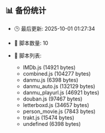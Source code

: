 ## 📊 备份统计

- 🕒 最后更新: 2025-10-01 01:27:34
- 📁 脚本数量: 10
- 📄 脚本列表:

  - IMDb.js (14921 bytes)
  - combined.js (104277 bytes)
  - danmu.js (6398 bytes)
  - danmu_auto.js (132129 bytes)
  - danmu_playurl.js (46921 bytes)
  - douban.js (97467 bytes)
  - letterboxd.js (34657 bytes)
  - person_movie.js (7843 bytes)
  - trakt.js (15474 bytes)
  - undefined (6398 bytes)

